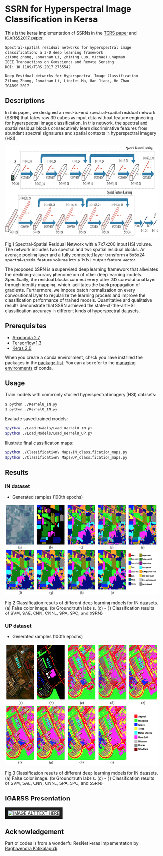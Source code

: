 # SSRN for Hyperspectral Image Classification in Kersa

This is the keras implementation of SSRNs in the [TGRS paper](http://ieeexplore.ieee.org/document/8061020/) and [IGARSS2017 paper](https://www.researchgate.net/publication/320145356_Deep_Residual_Networks_for_Hyperspectral_Image_Classification).
<br/>

```jason
Spectral-spatial residual networks for hyperspectral image classification: a 3-D deep learning framework
Zilong Zhong, Jonathan Li, Zhiming Luo, Michael Chapman
IEEE Transactions on Geoscience and Remote Sensing
DOI: 10.1109/TGRS.2017.2755542
```

```jason
Deep Residual Networks for Hyperspectral Image Classification
Zilong Zhong, Jonathan Li, Lingfei Ma, Han Jiang, He Zhao
IGARSS 2017
```

## Descriptions
In this paper, we designed an end-to-end spectral-spatial residual network (SSRN) that takes raw 3D cubes as input data without feature engineering for hyperspectral image classification. In this network, the spectral and spatial residual blocks consecutively learn discriminative features from abundant spectral signatures and spatial contexts in hyperspectral imagery (HSI).

<img src="figure/fig5.png" height="300"/>

Fig.1  Spectral-Spatial Residual Network with a 7x7x200 input HSI volume. The network includes two spectral and two spatial residual blocks. An average pooling layer and a fully connected layer transform a 5x5x24 spectral-spatial feature volume into a 1x1xL output feature vector

The proposed SSRN is a supervised deep learning framework that alleviates the declining-accuracy phenomenon of other deep learning models. Specifically, the residual blocks connect every other 3D convolutional layer through identity mapping, which facilitates the back propagation of gradients. Furthermore, we impose batch normalization on every convolutional layer to regularize the learning process and improve the classification performance of trained models. Quantitative and qualitative results demonstrate that SSRN achieved the state-of-the-art HSI classification accuracy in different kinds of hyperspectral datasets.


## Prerequisites

- [Anaconda 2.7](https://www.anaconda.com/download/#linux)
- [Tensorflow 1.3](https://github.com/tensorflow/tensorflow/tree/r1.3)
- [Keras 2.0](https://github.com/fchollet/keras)

When you create a conda environment, check you have installed the packages in the [package-list](https://github.com/zilongzhong/SSRN/blob/master/package-list.txt). You can also refer to the [managing environments](https://conda.io/docs/user-guide/tasks/manage-environments.html) of conda.


## Usage

Train models with commonly studied hyperspectral imagery (HSI) datasets:
```bash
$ python ./Kernel8_IN.py
$ python ./Kernel8_IN.py

```
Evaluate saved trained models:
```bash
$python ./Load_Models/Load_Kernel8_IN.py
$python ./Load_Models/Load_Kernel8_UP.py
```
Illustrate final classification maps:
```bash
$python ./Classification\ Maps/IN_classification_maps.py
$python ./Classification\ Maps/UP_classification_maps.py
```

## Results

### IN dataset

* Generated samples (100th epochs)

<img src="figure/fig7.png" height="300"/>

Fig.2  Classification results of different deep learning mdoels for IN datasets. (a) False color image. (b) Ground truth labels. (c) - (i) Classification results of SVM, SAE, CNN, CNNL, SPA, SPC, and SSRN}

### UP dataset

* Generated samples (100th epochs)

<img src="figure/fig9.png" height="400"/>

Fig.3  Classification results of different deep learning mdoels for IN datasets. (a) False color image. (b) Ground truth labels. (c) - (i) Classification results of SVM, SAE, CNN, CNNL, SPA, SPC, and SSRN}

## IGARSS Presentation

<a href="https://www.youtube.com/watch?v=Od1DQESmbFg&t=0s" target="_blank"><img src="https://i.ytimg.com/vi/Od1DQESmbFg/maxresdefault.jpg"
alt="IMAGE ALT TEXT HERE" width="240" height="180" border="10" /></a>

## Acknowledgement

Part of codes is from a wonderful ResNet keras implementation by [Raghavendra Kotikalapudi](https://github.com/raghakot/keras-resnet).